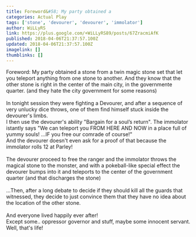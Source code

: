 ```yaml
---
title: Foreword&#58; My party obtained a
categories: Actual Play
tags: ['stone', 'devourer', 'devourer', 'immolator']
author: WiLLyRS
link: https://plus.google.com/+WiLLyRS89/posts/67ZracmiAfK
published: 2018-04-06T21:37:57.100Z
updated: 2018-04-06T21:37:57.100Z
imagelink: []
thumblinks: []
---
```


Foreword: My party obtained a stone from a twin magic stone set that let you teleport anything from one stone to another. And they know that the other stone is right in the center of the main city, in the governmente quarter. (and they hate the city government for some reasons)<br /><br />In tonight session they were fighting a Devourer, and after a sequence of very unlucky dice throws, one of them find himself stuck inside the devourer&#39;s limbs.<br />I then use the devourer&#39;s ability &quot;Bargain for a soul’s return&quot;. The immolator istantly says &quot;We can teleport you FROM HERE AND NOW in a place full of yummy souls! ...IF you free our comrade of course!&quot;<br />And the devourer doesn&#39;t even ask for a proof of that because the immolator rolls 12 at Parley!<br /><br />The devourer proceed to free the ranger and the immolator throws the magical stone to the monster, and with a pokeball-like special effect the devourer bumps into it and teleports to the center of the government quarter (and that discharges the stone)<br /><br />...Then, after a long debate to decide if they should kill all the guards that witnessed, they decide to just convince them that they have no idea about the location of the other stone.<br /><br />And everyone lived happily ever after!<br />Except some.. oppressor governor and stuff, maybe some innocent servant. Well, that&#39;s life!